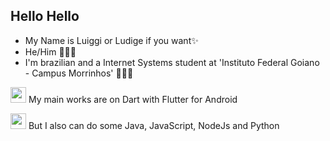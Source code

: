 
## Hello Hello
- My Name is Luiggi or Ludige if you want✨
- He/Him 👨🏻‍💻
- I'm brazilian and a Internet Systems student at 'Instituto Federal Goiano - Campus Morrinhos' 🙋🏻‍♂️

<img loading="lazy" src="https://cdn.jsdelivr.net/gh/devicons/devicon/icons/flutter/flutter-original.svg" width="25" height="25"/> My main works are on Dart with Flutter for Android
          
<img loading="lazy" src="https://cdn.jsdelivr.net/gh/devicons/devicon/icons/vscode/vscode-original.svg" width="25" height="25"/> But I also can do some Java, JavaScript, NodeJs and Python 
